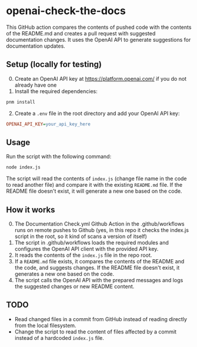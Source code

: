 # openai-check-the-docs

This GitHub action compares the contents of pushed code with the contents of the README.md and creates a pull request with suggested documentation changes. It uses the OpenAI API to generate suggestions for documentation updates.

## Setup (locally for testing)
0. Create an OpenAI API key at https://platform.openai.com/ if you do not already have one
1. Install the required dependencies:

```bash
pnm install
```

2. Create a `.env` file in the root directory and add your OpenAI API key:

```ini
OPENAI_API_KEY=your_api_key_here
```

## Usage

Run the script with the following command:

```bash
node index.js
```

The script will read the contents of `index.js` (change file name in the code to read another file) and compare it with the existing `README.md` file. If the README file doesn't exist, it will generate a new one based on the code.

## How it works

0. The Documentation Check.yml Github Action in the .github/workflows runs on remote pushes to Github (yes, in this repo it checks the index.js script in the root, so it kind of scans a version of itself)
1. The script in .github/workflows loads the required modules and configures the OpenAI API client with the provided API key.
2. It reads the contents of the `index.js` file in the repo root.
3. If a `README.md` file exists, it compares the contents of the README and the code, and suggests changes. If the README file doesn't exist, it generates a new one based on the code.
4. The script calls the OpenAI API with the prepared messages and logs the suggested changes or new README content.

## TODO

- Read changed files in a commit from GitHub instead of reading directly from the local filesystem.
- Change the script to read the content of files affected by a commit instead of a hardcoded `index.js` file.